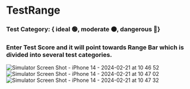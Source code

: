 # TestRange
### Test Category: { ideal 🟢, moderate 🟠, dangerous 🔴} 
### Enter Test Score and it will point towards Range Bar which is divided into several test categories.


![Simulator Screen Shot - iPhone 14 - 2024-02-21 at 10 46 52](https://github.com/IMRISHABH08/test_range/assets/62667906/61bcadc4-448f-4c5c-b31c-26ebce7707c4)
![Simulator Screen Shot - iPhone 14 - 2024-02-21 at 10 47 02](https://github.com/IMRISHABH08/test_range/assets/62667906/fbbe5f56-4a25-4073-a353-de8f0546f0c0)
![Simulator Screen Shot - iPhone 14 - 2024-02-21 at 10 47 32](https://github.com/IMRISHABH08/test_range/assets/62667906/6ad2ef61-edfe-484b-a27a-3f666793434f)
